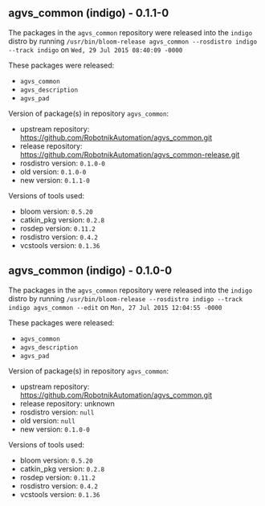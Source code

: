 ## agvs_common (indigo) - 0.1.1-0

The packages in the `agvs_common` repository were released into the `indigo` distro by running `/usr/bin/bloom-release agvs_common --rosdistro indigo --track indigo` on `Wed, 29 Jul 2015 08:40:09 -0000`

These packages were released:
- `agvs_common`
- `agvs_description`
- `agvs_pad`

Version of package(s) in repository `agvs_common`:
- upstream repository: https://github.com/RobotnikAutomation/agvs_common.git
- release repository: https://github.com/RobotnikAutomation/agvs_common-release.git
- rosdistro version: `0.1.0-0`
- old version: `0.1.0-0`
- new version: `0.1.1-0`

Versions of tools used:
- bloom version: `0.5.20`
- catkin_pkg version: `0.2.8`
- rosdep version: `0.11.2`
- rosdistro version: `0.4.2`
- vcstools version: `0.1.36`


## agvs_common (indigo) - 0.1.0-0

The packages in the `agvs_common` repository were released into the `indigo` distro by running `/usr/bin/bloom-release --rosdistro indigo --track indigo agvs_common --edit` on `Mon, 27 Jul 2015 12:04:55 -0000`

These packages were released:
- `agvs_common`
- `agvs_description`
- `agvs_pad`

Version of package(s) in repository `agvs_common`:
- upstream repository: https://github.com/RobotnikAutomation/agvs_common.git
- release repository: unknown
- rosdistro version: `null`
- old version: `null`
- new version: `0.1.0-0`

Versions of tools used:
- bloom version: `0.5.20`
- catkin_pkg version: `0.2.8`
- rosdep version: `0.11.2`
- rosdistro version: `0.4.2`
- vcstools version: `0.1.36`


